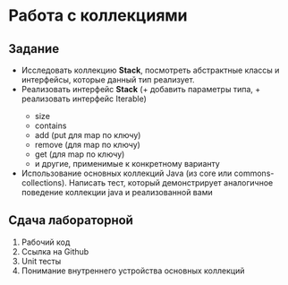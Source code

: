 # Работа с коллекциями

## Задание

- Исследовать коллекцию **Stack**, посмотреть абстрактные классы и интерфейсы, которые данный тип реализует.
- Реализовать интерфейс **Stack** (+ добавить параметры типа, + реализовать интерфейс Iterable<T>)
    - size
    - contains
    - add (put для map по ключу)
    - remove (для map по ключу)
    - get (для map по ключу)
    - и другие, применимые к конкретному варианту
- Использование основных коллекций Java (из core или commons-collections). Написать тест, который демонстрирует аналогичное поведение коллекции java и реализованной вами


## Сдача лабораторной

1. Рабочий код
2. Ссылка на Github
3. Unit тесты
4. Понимание внутреннего устройства основных коллекций